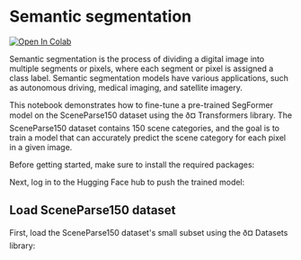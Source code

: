 <!-- Copyright 2022 The HuggingFace Team. All rights reserved.

Licensed under the Apache License, Version 2.0 (the "License"); you may not use this file except in compliance with
the License. You may obtain a copy of the License at

http://www.apache.org/licenses/LICENSE-2.0

Unless required by applicable law or agreed to in writing, software distributed under the License is distributed on an
"AS IS" BASIS, WITHOUT WARRANTIES OR CONDITIONS OF ANY KIND, either express or implied. See the License for the
specific language governing permissions and limitations under the License.

â ï¸ Note that this file is in Markdown but contain specific syntax for our doc-builder (similar to MDX) that may not be
rendered properly in your Markdown viewer.

-->

# Semantic segmentation

[![Open In Colab](https://colab.research.google.com/assets/colab-badge.svg)](https://colab.research.google.com/github/huggingface/notebooks/blob/main/semantic_segmentation.ipynb)

<Youtube id="dKE8SIt9C-w"/>

Semantic segmentation is the process of dividing a digital image into multiple segments or pixels, where each segment or pixel is assigned a class label. Semantic segmentation models have various applications, such as autonomous driving, medical imaging, and satellite imagery.

This notebook demonstrates how to fine-tune a pre-trained SegFormer model on the SceneParse150 dataset using the ð¤ Transformers library. The SceneParse150 dataset contains 150 scene categories, and the goal is to train a model that can accurately predict the scene category for each pixel in a given image.

Before getting started, make sure to install the required packages:




Next, log in to the Hugging Face hub to push the trained model:




## Load SceneParse150 dataset

First, load the SceneParse150 dataset's small subset using the ð¤ Datasets library:

